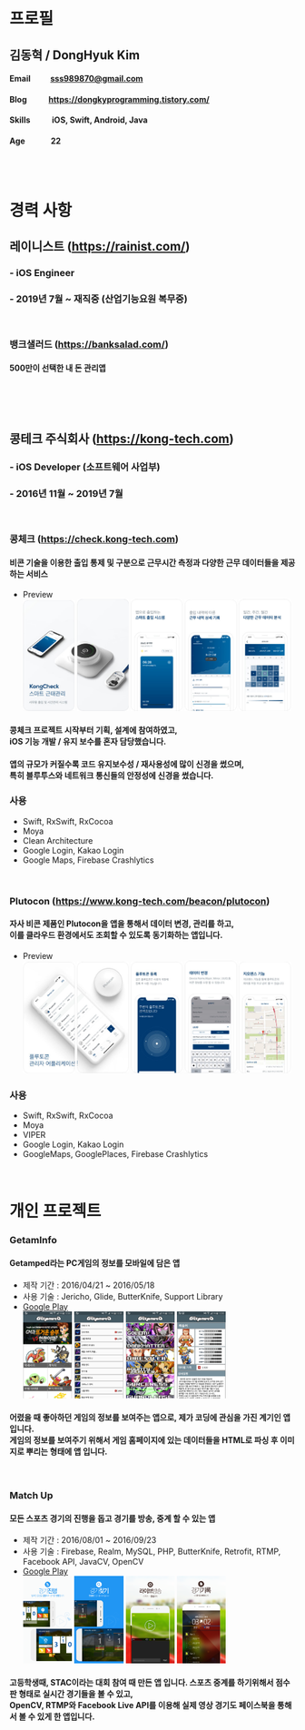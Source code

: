 프로필
============
## 김동혁 / DongHyuk Kim
#### Email&ensp;&ensp;&ensp;&ensp;&ensp;sss989870@gmail.com
#### Blog &ensp;&ensp;&ensp;&ensp;&ensp;https://dongkyprogramming.tistory.com/
#### Skills &ensp;&ensp;&ensp;&ensp;&ensp;iOS, Swift,  Android, Java
#### Age  &ensp;&ensp;&ensp;&ensp;&ensp;&ensp;22

<br/><br/>


경력 사항
============
## 레이니스트 (https://rainist.com/)
### - iOS Engineer
### - 2019년 7월 ~ 재직중 (산업기능요원 복무중)
<br/>

### 뱅크샐러드 (https://banksalad.com/)
#### 500만이 선택한 내 돈 관리앱
<br/>
<br/>
<br/>

## 콩테크 주식회사 (https://kong-tech.com)
### - iOS Developer (소프트웨어 사업부)  
### - 2016년 11월 ~ 2019년 7월
<br/>

### 콩체크 (https://check.kong-tech.com)
#### 비콘 기술을 이용한 출입 통제 및 구분으로 근무시간 측정과 다양한 근무 데이터들을 제공하는 서비스
- Preview <br/>
<img width="19%" src="images/kongcheck1.PNG"/> <img width="19%" src="images/kongcheck2.PNG"/> <img width="19%" src="images/kongcheck3.PNG"/> <img width="19%" src="images/kongcheck4.PNG"/> <img width="19%" src="images/kongcheck5.PNG"/>

#### 콩체크 프로젝트 시작부터 기획, 설계에 참여하였고,<br/>iOS 기능 개발 / 유지 보수를 혼자 담당했습니다.<br/>
#### 앱의 규모가 커질수록 코드 유지보수성 / 재사용성에 많이 신경을 썼으며,<br/>특히 블루투스와 네트워크 통신들의 안정성에 신경을 썼습니다. 
### 사용
- Swift, RxSwift, RxCocoa
- Moya 
- Clean Architecture
- Google Login, Kakao Login
- Google Maps, Firebase Crashlytics
<br/>

### Plutocon (https://www.kong-tech.com/beacon/plutocon)
#### 자사 비콘 제품인 Plutocon을 앱을 통해서 데이터 변경, 관리를 하고,<br/>이를 클라우드 환경에서도 조회할 수 있도록 동기화하는 앱입니다.
- Preview <br/>
<img width="19%" src="images/plutocon1.PNG"/> <img width="19%" src="images/plutocon2.PNG"/> <img width="19%" src="images/plutocon3.PNG"/> <img width="19%" src="images/plutocon4.PNG"/> <img width="19%" src="images/plutocon5.PNG"/>

### 사용
- Swift, RxSwift, RxCocoa
- Moya 
- VIPER
- Google Login, Kakao Login
- GoogleMaps, GooglePlaces, Firebase Crashlytics
<br/>


개인 프로젝트
============

### GetamInfo
#### Getamped라는 PC게임의 정보를 모바일에 담은 앱
- 제작 기간 : 2016/04/21 ~ 2016/05/18
- 사용 기술 : Jericho, Glide, ButterKnife, Support Library
- [Google Play](https://play.google.com/store/apps/details?id=com.mycompany.getam)<br/>
<img width="18%" src="images/getaminfo1.png"/> <img width="18%" src="images/getaminfo2.png"/> <img width="18%" src="images/getaminfo3.png"/> <img width="18%" src="images/getaminfo4.png"/>

#### 어렸을 때 좋아하던 게임의 정보를 보여주는 앱으로, 제가 코딩에 관심을 가진 계기인 앱입니다.<br/>게임의 정보를 보여주기 위해서 게임 홈페이지에 있는 데이터들을 HTML로 파싱 후 이미지로 뿌리는 형태에 앱 입니다.

<br/>

### Match Up
#### 모든 스포츠 경기의 진행을 돕고 경기를 방송, 중계 할 수 있는 앱
- 제작 기간 : 2016/08/01 ~ 2016/09/23
- 사용 기술 : Firebase, Realm, MySQL, PHP, ButterKnife, Retrofit, RTMP, Facebook API, JavaCV, OpenCV
- [Google Play](https://play.google.com/store/apps/details?id=com.stack_yy.matchup)<br/>
<img width="18%" src="images/matchup1.png"/> <img width="18%" src="images/matchup2.png"/> <img width="18%" src="images/matchup3.png"/> <img width="18%" src="images/matchup4.png"/>

#### 고등학생때, STAC이라는 대회 참여 때 만든 앱 입니다. 스포츠 중계를 하기위해서 점수판 형태로 실시간 경기들을 볼 수 있고,<br/>OpenCV, RTMP와 Facebook Live API를 이용해 실제 영상 경기도 페이스북을 통해서 볼 수 있게 한 앱입니다.
